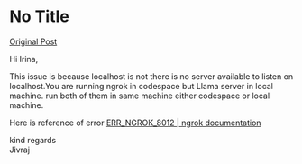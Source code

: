 # No Title

[Original Post](https://discourse.onlinedegree.iitm.ac.in/t/161120/75)

<p>Hi Irina,</p>
<p>This issue is because localhost is not there is no server available to listen on localhost.You are running ngrok in codespace but Llama server in local machine. run both of them in same machine either codespace or local machine.</p>
<p>Here is reference of error <a href="https://ngrok.com/docs/errors/err_ngrok_8012/" rel="noopener nofollow ugc">ERR_NGROK_8012 | ngrok documentation</a></p>
<p>kind regards<br>
Jivraj</p>